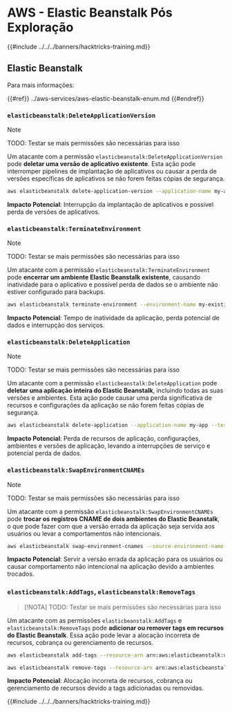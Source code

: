 # AWS - Elastic Beanstalk Pós Exploração

{{#include ../../../banners/hacktricks-training.md}}

## Elastic Beanstalk

Para mais informações:

{{#ref}}
../aws-services/aws-elastic-beanstalk-enum.md
{{#endref}}

### `elasticbeanstalk:DeleteApplicationVersion`

> [!NOTE]
> TODO: Testar se mais permissões são necessárias para isso

Um atacante com a permissão `elasticbeanstalk:DeleteApplicationVersion` pode **deletar uma versão de aplicativo existente**. Esta ação pode interromper pipelines de implantação de aplicativos ou causar a perda de versões específicas de aplicativos se não forem feitas cópias de segurança.
```bash
aws elasticbeanstalk delete-application-version --application-name my-app --version-label my-version
```
**Impacto Potencial**: Interrupção da implantação de aplicativos e possível perda de versões de aplicativos.

### `elasticbeanstalk:TerminateEnvironment`

> [!NOTE]
> TODO: Testar se mais permissões são necessárias para isso

Um atacante com a permissão `elasticbeanstalk:TerminateEnvironment` pode **encerrar um ambiente Elastic Beanstalk existente**, causando inatividade para o aplicativo e possível perda de dados se o ambiente não estiver configurado para backups.
```bash
aws elasticbeanstalk terminate-environment --environment-name my-existing-env
```
**Impacto Potencial**: Tempo de inatividade da aplicação, perda potencial de dados e interrupção dos serviços.

### `elasticbeanstalk:DeleteApplication`

> [!NOTE]
> TODO: Testar se mais permissões são necessárias para isso

Um atacante com a permissão `elasticbeanstalk:DeleteApplication` pode **deletar uma aplicação inteira do Elastic Beanstalk**, incluindo todas as suas versões e ambientes. Esta ação pode causar uma perda significativa de recursos e configurações da aplicação se não forem feitas cópias de segurança.
```bash
aws elasticbeanstalk delete-application --application-name my-app --terminate-env-by-force
```
**Impacto Potencial**: Perda de recursos de aplicação, configurações, ambientes e versões de aplicação, levando a interrupções de serviço e potencial perda de dados.

### `elasticbeanstalk:SwapEnvironmentCNAMEs`

> [!NOTE]
> TODO: Testar se mais permissões são necessárias para isso

Um atacante com a permissão `elasticbeanstalk:SwapEnvironmentCNAMEs` pode **trocar os registros CNAME de dois ambientes do Elastic Beanstalk**, o que pode fazer com que a versão errada da aplicação seja servida aos usuários ou levar a comportamentos não intencionais.
```bash
aws elasticbeanstalk swap-environment-cnames --source-environment-name my-env-1 --destination-environment-name my-env-2
```
**Impacto Potencial**: Servir a versão errada da aplicação para os usuários ou causar comportamento não intencional na aplicação devido a ambientes trocados.

### `elasticbeanstalk:AddTags`, `elasticbeanstalk:RemoveTags`

> [!NOTA]
> TODO: Testar se mais permissões são necessárias para isso

Um atacante com as permissões `elasticbeanstalk:AddTags` e `elasticbeanstalk:RemoveTags` pode **adicionar ou remover tags em recursos do Elastic Beanstalk**. Essa ação pode levar a alocação incorreta de recursos, cobrança ou gerenciamento de recursos.
```bash
aws elasticbeanstalk add-tags --resource-arn arn:aws:elasticbeanstalk:us-west-2:123456789012:environment/my-app/my-env --tags Key=MaliciousTag,Value=1

aws elasticbeanstalk remove-tags --resource-arn arn:aws:elasticbeanstalk:us-west-2:123456789012:environment/my-app/my-env --tag-keys MaliciousTag
```
**Impacto Potencial**: Alocação incorreta de recursos, cobrança ou gerenciamento de recursos devido a tags adicionadas ou removidas.

{{#include ../../../banners/hacktricks-training.md}}
